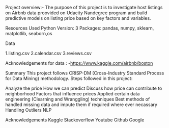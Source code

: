 Project overview:-
The purpose of this project is to investigate host listings on Airbnb data proovided on Udacity Nandegree program and build predictive models on listing price based on key factors and variables.


Resources Used
Python Version: 3
Packages: pandas, numpy, sklearn, matplotlib, seaborn,os


Data

1.listing.csv
2.calendar.csv
3.reviews.csv

Acknowledgements for data : -https://www.kaggle.com/airbnb/boston

Summary
This project follows CRISP-DM (Cross-Industry Standard Process for Data Mining) methodology. Steps followed in this project:

Analyze the price
How we can predict
Discuss how price can contribute to neighborhood
Factors that influence prices
Applied certain data engineering (Clearning and Wranggling) techniques
Best methods of handled missing data and impute them if required where ever necassary
Handling Outliers 
NLP


Acknowledgements
Kaggle
Stackoverflow
Youtube
Github
Google
